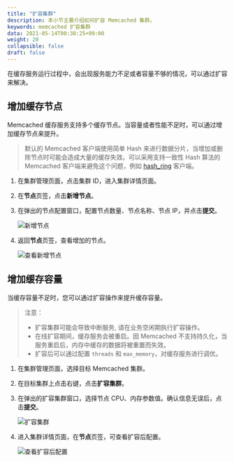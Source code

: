 ```yaml
---
title: "扩容集群"
description: 本小节主要介绍如何扩容 Memcached 集群。 
keywords: memcached 扩容集群
data: 2021-05-14T00:38:25+09:00
weight: 20
collapsible: false
draft: false
---
```




在缓存服务运行过程中，会出现服务能力不足或者容量不够的情况，可以通过扩容来解决。

## 增加缓存节点

Memcached 缓存服务支持多个缓存节点。当容量或者性能不足时，可以通过增加缓存节点来提升。 

> 默认的 Memcached 客户端使用简单 Hash 来进行数据分片，当增加或删除节点时可能会造成大量的缓存失效。可以采用支持一致性 Hash 算法的 Memcached 客户端来避免这个问题，例如 [hash_ring](https://pypi.python.org/pypi/hash_ring)  客户端。

1. 在集群管理页面，点击集群 ID，进入集群详情页面。
2. 在**节点**页签，点击**新增节点**。
3. 在弹出的节点配置窗口，配置节点数量、节点名称、节点 IP，并点击**提交**。
   
   ![新增节点](../../_images/add_node.png)
   
4. 返回**节点**页签，查看增加的节点。

   ![查看新增节点](../../_images/check_node.png)

## 增加缓存容量

当缓存容量不足时，您可以通过扩容操作来提升缓存容量。

> 注意：
> 
> - 扩容集群可能会导致中断服务, 请在业务空闲期执行扩容操作。
> - 在线扩容期间，缓存服务会被重启。因 Memcached 不支持持久化，当服务重启后，内存中缓存的数据将被重置而失效。
> - 扩容后可以通过配置 `threads` 和 `max_memory`，对缓存服务进行调优。

1. 在集群管理页面，选择目标 Memcached 集群。
2. 在目标集群上点击右键，点击**扩容集群**。
3. 在弹出的扩容集群窗口，选择节点 CPU、内存参数值。确认信息无误后，点击**提交**。
   
   ![扩容集群](../../_images/expansion.png)

4. 进入集群详情页面，在**节点**页签，可查看扩容后配置。

   ![查看扩容后配置](../../_images/check_expansion.png)

